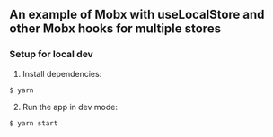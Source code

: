 ## An example of Mobx with useLocalStore and other Mobx hooks for multiple stores

### Setup for local dev
1. Install dependencies:
```shell
$ yarn
```

2. Run the app in dev mode:
```shell
$ yarn start
```
